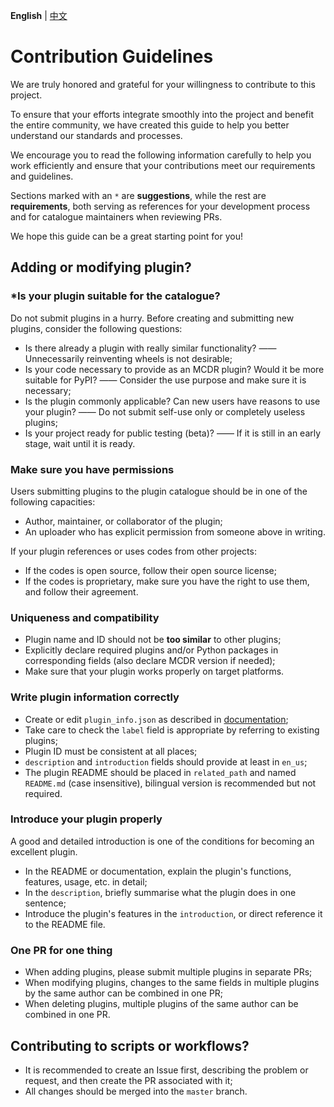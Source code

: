 **English** | [中文](CONTRIBUTING_cn.md)

# Contribution Guidelines

We are truly honored and grateful for your willingness to contribute to this project.

To ensure that your efforts integrate smoothly into the project and benefit the entire community, we have created this guide to help you better understand our standards and processes.

We encourage you to read the following information carefully to help you work efficiently and ensure that your contributions meet our requirements and guidelines.
 
Sections marked with an `*` are **suggestions**, while the rest are **requirements**, both serving as references for your development process and for catalogue maintainers when reviewing PRs.

We hope this guide can be a great starting point for you!

## Adding or modifying plugin?

### *Is your plugin suitable for the catalogue?

Do not submit plugins in a hurry. Before creating and submitting new plugins, consider the following questions:

- Is there already a plugin with really similar functionality? —— Unnecessarily reinventing wheels is not desirable;
- Is your code necessary to provide as an MCDR plugin? Would it be more suitable for PyPI? —— Consider the use purpose and make sure it is necessary;
- Is the plugin commonly applicable? Can new users have reasons to use your plugin? —— Do not submit self-use only or completely useless plugins;
- Is your project ready for public testing (beta)? —— If it is still in an early stage, wait until it is ready.

### Make sure you have permissions

Users submitting plugins to the plugin catalogue should be in one of the following capacities:
- Author, maintainer, or collaborator of the plugin;
- An uploader who has explicit permission from someone above in writing.

If your plugin references or uses codes from other projects:
- If the codes is open source, follow their open source license;
- If the codes is proprietary, make sure you have the right to use them, and follow their agreement.

### Uniqueness and compatibility

- Plugin name and ID should not be **too similar** to other plugins;
- Explicitly declare required plugins and/or Python packages in corresponding fields (also declare MCDR version if needed);
- Make sure that your plugin works properly on target platforms.

### Write plugin information correctly

- Create or edit `plugin_info.json` as described in [documentation](https://docs.mcdreforged.com/en/latest/plugin_dev/plugin_catalogue.html);
- Take care to check the `label` field is appropriate by referring to existing plugins;
- Plugin ID must be consistent at all places;
- `description` and `introduction` fields should provide at least in `en_us`;
- The plugin README should be placed in `related_path` and named `README.md` (case insensitive), bilingual version is recommended but not required.

### Introduce your plugin properly

A good and detailed introduction is one of the conditions for becoming an excellent plugin.

- In the README or documentation, explain the plugin's functions, features, usage, etc. in detail;
- In the `description`, briefly summarise what the plugin does in one sentence;
- Introduce the plugin's features in the `introduction`, or direct reference it to the README file.

### One PR for one thing

- When adding plugins, please submit multiple plugins in separate PRs;
- When modifying plugins, changes to the same fields in multiple plugins by the same author can be combined in one PR;
- When deleting plugins, multiple plugins of the same author can be combined in one PR.

## Contributing to scripts or workflows?

- It is recommended to create an Issue first, describing the problem or request, and then create the PR associated with it;
- All changes should be merged into the `master` branch.
